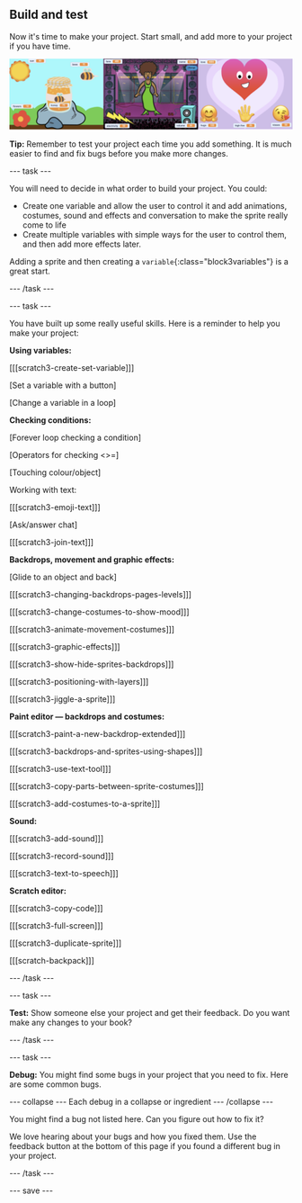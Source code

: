 ## Build and test

Now it's time to make your project. Start small, and add more to your project if you have time.

![](images/step3_image.png)

**Tip:** Remember to test your project each time you add something. It is much easier to find and fix bugs before you make more changes.

--- task ---

You will need to decide in what order to build your project. You could:

+ Create one variable and allow the user to control it and add animations, costumes, sound and effects and conversation to make the sprite really come to life 
+ Create multiple variables with simple ways for the user to control them, and then add more effects later.

Adding a sprite and then creating a `variable`{:class="block3variables"} is a great start.

--- /task ---

--- task ---

You have built up some really useful skills. Here is a reminder to help you make your project: 

**Using variables:**

[[[scratch3-create-set-variable]]]

[Set a variable with a button]

[Change a variable in a loop]

**Checking conditions:**

[Forever loop checking a condition]

[Operators for checking <>=]

[Touching colour/object]

Working with text:

[[[scratch3-emoji-text]]]

[Ask/answer chat]

[[[scratch3-join-text]]]


**Backdrops, movement and graphic effects:**

[Glide to an object and back]

[[[scratch3-changing-backdrops-pages-levels]]]

[[[scratch3-change-costumes-to-show-mood]]]

[[[scratch3-animate-movement-costumes]]]

[[[scratch3-graphic-effects]]]

[[[scratch3-show-hide-sprites-backdrops]]]

[[[scratch3-positioning-with-layers]]]

[[[scratch3-jiggle-a-sprite]]]


**Paint editor — backdrops and costumes:**

[[[scratch3-paint-a-new-backdrop-extended]]]

[[[scratch3-backdrops-and-sprites-using-shapes]]]

[[[scratch3-use-text-tool]]]

[[[scratch3-copy-parts-between-sprite-costumes]]]

[[[scratch3-add-costumes-to-a-sprite]]]

**Sound:**

[[[scratch3-add-sound]]]

[[[scratch3-record-sound]]]

[[[scratch3-text-to-speech]]]

**Scratch editor:**

[[[scratch3-copy-code]]]

[[[scratch3-full-screen]]]

[[[scratch3-duplicate-sprite]]]

[[[scratch-backpack]]]

--- /task ---

--- task ---

**Test:** Show someone else your project and get their feedback. Do you want make any changes to your book? 

--- /task ---

--- task ---

**Debug:** You might find some bugs in your project that you need to fix. Here are some common bugs.

--- collapse ---
Each debug in a collapse or ingredient
--- /collapse ---

You might find a bug not listed here. Can you figure out how to fix it?

We love hearing about your bugs and how you fixed them. Use the feedback button at the bottom of this page if you found a different bug in your project.

--- /task ---


--- save ---
